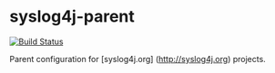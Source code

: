 syslog4j-parent
===============

[![Build Status](https://travis-ci.org/syslog4j/syslog4j-parent.svg?branch=master)](https://travis-ci.org/syslog4j/syslog4j-parent)

Parent configuration for [syslog4j.org] (http://syslog4j.org) projects.
